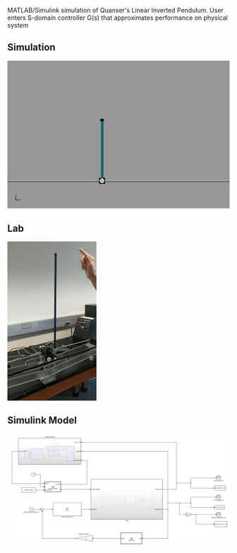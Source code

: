 MATLAB/Simulink simulation of Quanser's Linear Inverted Pendulum. User enters S-domain controller G(s) that approximates performance on physical system

## Simulation
![](gifs/sim2.gif?raw=true)

## Lab 
![](gifs/real3.gif?raw=true)

## Simulink Model 
![](simulation/ModelPics/outer.png?raw=true)

